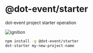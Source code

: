# @dot-event/starter

dot-event project starter operation

![ignition](https://vignette.wikia.nocookie.net/smuff/images/c/ce/Space_shuttle_launch.gif/revision/latest?cb=20130807150308)

```bash
npm install -g @dot-event/starter
dot-starter my-new-project-name
```
